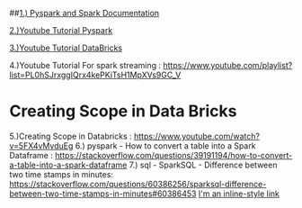 
##[1.) Pyspark and Spark Documentation](https://sparkbyexamples.com/)

[2.)Youtube Tutorial Pyspark](https://www.youtube.com/playlist?list=PL3GCZkoyKK4cGFi6VkxNZM8p5hs5l_6QB)

[3.)Youtube Tutorial DataBricks](https://www.youtube.com/playlist?reload=9&list=PL50mYnndduIGmqjzJ8SDsa9BZoY7cvoeD)

4.)Youtube Tutorial For spark streaming : https://www.youtube.com/playlist?list=PL0hSJrxggIQrx4kePKiTsH1MpXVs9GC_V
# Creating Scope in Data Bricks
5.)Creating Scope in Databricks : https://www.youtube.com/watch?v=5FX4vMvduEg
6.) pyspark - How to convert a table into a Spark Dataframe : https://stackoverflow.com/questions/39191194/how-to-convert-a-table-into-a-spark-dataframe
7.) sql - SparkSQL - Difference between two time stamps in minutes: https://stackoverflow.com/questions/60386256/sparksql-difference-between-two-time-stamps-in-minutes#60386453
[I'm an inline-style link](https://www.google.com)
